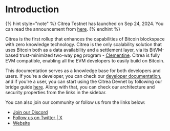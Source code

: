 # Introduction

{% hint style="note" %}
Citrea Testnet has launched on Sep 24, 2024. You can read the announcement from [here](https://www.blog.citrea.xyz/citrea-public-devnet-live/). 
{% endhint %}

Citrea is the first rollup that enhances the capabilities of Bitcoin blockspace with zero knowledge technology. Citrea is the only scalability solution that uses Bitcoin both as a data availability and a settlement layer, via its BitVM-based trust-minimized two-way peg program - [Clementine](https://www.blog.citrea.xyz/unveiling-clementine/). Citrea is fully EVM compatible, enabling all the EVM developers to easily build on Bitcoin. 


This documentation serves as a knowledge base for both developers and users. If you're a developer, you can check our [developer documentation](/developer-documentation/), and if you're a user, you can start using the Citrea Devnet by following our bridge guide [here](/users/how-to-use-bridge.md). Along with that, you can check our architecture and security properties from the links in the sidebar.

You can also join our community or follow us from the links below:
- [Join our Discord](https://discord.gg/citrea)
- [Follow us on Twitter | X](https://x.com/citrea_xyz)
- [Website](https://citrea.xyz)
